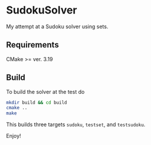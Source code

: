 # SudokuSolver
My attempt at a Sudoku solver using sets.

## Requirements
CMake >= ver. 3.19

## Build
To build the solver at the test do
```bash
mkdir build && cd build
cmake ..
make
```
This builds three targets `sudoku`, `testset`, and `testsudoku`.

Enjoy!

